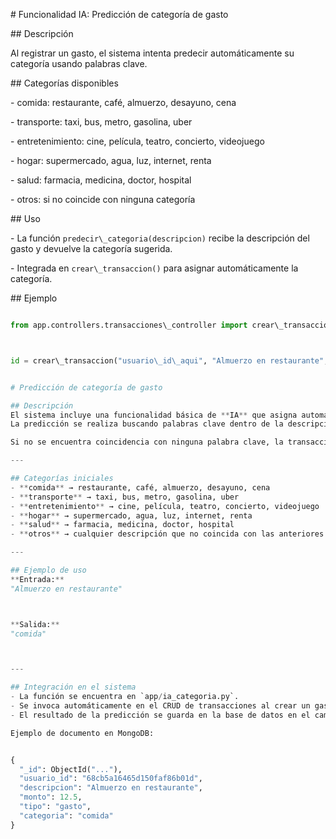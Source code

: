 \# Funcionalidad IA: Predicción de categoría de gasto



\## Descripción

Al registrar un gasto, el sistema intenta predecir automáticamente su categoría usando palabras clave.



\## Categorías disponibles

\- comida: restaurante, café, almuerzo, desayuno, cena

\- transporte: taxi, bus, metro, gasolina, uber

\- entretenimiento: cine, película, teatro, concierto, videojuego

\- hogar: supermercado, agua, luz, internet, renta

\- salud: farmacia, medicina, doctor, hospital

\- otros: si no coincide con ninguna categoría



\## Uso

\- La función `predecir\_categoria(descripcion)` recibe la descripción del gasto y devuelve la categoría sugerida.

\- Integrada en `crear\_transaccion()` para asignar automáticamente la categoría.



\## Ejemplo

```python

from app.controllers.transacciones\_controller import crear\_transaccion



id = crear\_transaccion("usuario\_id\_aqui", "Almuerzo en restaurante", 30.0, "gasto")


# Predicción de categoría de gasto

## Descripción
El sistema incluye una funcionalidad básica de **IA** que asigna automáticamente una categoría a un gasto en el momento en que se registra.  
La predicción se realiza buscando palabras clave dentro de la descripción de la transacción.

Si no se encuentra coincidencia con ninguna palabra clave, la transacción se clasifica como **"otros"**.

---

## Categorías iniciales
- **comida** → restaurante, café, almuerzo, desayuno, cena  
- **transporte** → taxi, bus, metro, gasolina, uber  
- **entretenimiento** → cine, película, teatro, concierto, videojuego  
- **hogar** → supermercado, agua, luz, internet, renta  
- **salud** → farmacia, medicina, doctor, hospital  
- **otros** → cualquier descripción que no coincida con las anteriores  

---

## Ejemplo de uso
**Entrada:**
"Almuerzo en restaurante"



**Salida:**
"comida"



---

## Integración en el sistema
- La función se encuentra en `app/ia_categoria.py`.
- Se invoca automáticamente en el CRUD de transacciones al crear un gasto.
- El resultado de la predicción se guarda en la base de datos en el campo **`categoria`** dentro de la colección `transacciones`.

Ejemplo de documento en MongoDB:


{
  "_id": ObjectId("..."),
  "usuario_id": "68cb5a16465d150faf86b01d",
  "descripcion": "Almuerzo en restaurante",
  "monto": 12.5,
  "tipo": "gasto",
  "categoria": "comida"
}



